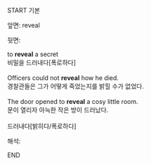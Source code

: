 START
기본

앞면:
reveal


뒷면:
<div>to <b>reveal</b> a secret </div><div>비밀을 드러내다[폭로하다]</div><div><br></div><div><div>Officers could not <strong>reveal</strong> how he died. </div><div><div>경찰관들은 그가 어떻게 죽었는지를 밝힐 수가 없었다.</div></div></div><div><br></div><div><div>The door opened to <strong>reveal</strong> a cosy little room. </div><div><div>문이 열리자 아늑한 작은 방이 드러났다.</div></div></div><div><br></div><div>드러내다[밝히다/폭로하다] <br></div>


해석:

END